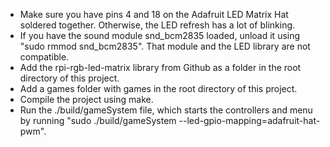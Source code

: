 * Make sure you have pins 4 and 18 on the Adafruit LED Matrix Hat soldered together. Otherwise, the LED refresh has a lot of blinking.
* If you have the sound module snd_bcm2835 loaded, unload it using "sudo rmmod snd_bcm2835". That module and the LED library are not compatible.
* Add the rpi-rgb-led-matrix library from Github as a folder in the root directory of this project.
* Add a games folder with games in the root directory of this project.
* Compile the project using make.
* Run the ./build/gameSystem file, which starts the controllers and menu by running "sudo ./build/gameSystem --led-gpio-mapping=adafruit-hat-pwm".
